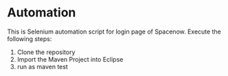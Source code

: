 # Automation
This is Selenium automation script for login page of Spacenow.
Execute the following steps:
1) Clone the repository
2) Import the Maven Project into Eclipse
3) run as maven test


